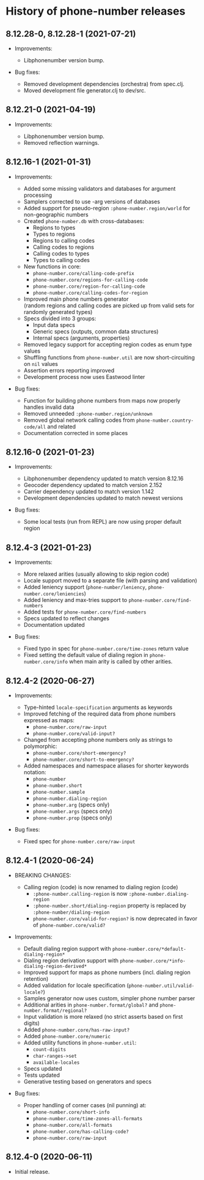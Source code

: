 # History of phone-number releases

## 8.12.28-0, 8.12.28-1 (2021-07-21)

- Improvements:

  * Libphonenumber version bump.

- Bug fixes:

  * Removed development dependencies (orchestra) from spec.clj.
  * Moved development file generator.clj to dev/src.

## 8.12.21-0 (2021-04-19)

- Improvements:

  * Libphonenumber version bump.
  * Removed reflection warnings.

## 8.12.16-1 (2021-01-31)

- Improvements:

  * Added some missing validators and databases for argument processing
  * Samplers corrected to use -arg versions of databases
  * Added support for pseudo-region `:phone-number.region/world` for non-geographic numbers
  * Created `phone-number.db` with cross-databases:
    * Regions to types
    * Types to regions
    * Regions to calling codes
    * Calling codes to regions
    * Calling codes to types
    * Types to calling codes
  * New functions in core:
    * `phone-number.core/calling-code-prefix`
    * `phone-number.core/regions-for-calling-code`
    * `phone-number.core/region-for-calling-code`
    * `phone-number.core/calling-codes-for-region`
  * Improved main phone numbers generator  
    (random regions and calling codes are picked up from valid sets for randomly
    generated types)
  * Specs divided into 3 groups:
    * Input data specs
    * Generic specs (outputs, common data structures)
    * Internal specs (arguments, properties)
  * Removed legacy support for accepting region codes as enum type values
  * Shuffling functions from `phone-number.util` are now short-circuiting on `nil` values
  * Assertion errors reporting improved
  * Development process now uses Eastwood linter

- Bug fixes:

  * Function for building phone numbers from maps now properly handles invalid data
  * Removed unneeded `:phone-number.region/unknown`
  * Removed global network calling codes from `phone-number.country-code/all` and
    related
  * Documentation corrected in some places

## 8.12.16-0 (2021-01-23)

- Improvements:

  * Libphonenumber dependency updated to match version 8.12.16
  * Geocoder dependency updated to match version 2.152
  * Carrier dependency updated to match version 1.142
  * Development dependencies updated to match newest versions

- Bug fixes:

  * Some local tests (run from REPL) are now using proper default region

## 8.12.4-3 (2021-01-23)

- Improvements:

    * More relaxed arities (usually allowing to skip region code)
    * Locale support moved to a separate file (with parsing and validation)
    * Added leniency support (`phone-number/leniency`, `phone-number.core/leniencies`)
    * Added leniency and max-tries support to `phone-number.core/find-numbers`
    * Added tests for `phone-number.core/find-numbers`
    * Specs updated to reflect changes
    * Documentation updated

- Bug fixes:

    * Fixed typo in spec for `phone-number.core/time-zones` return value
    * Fixed setting the default value of dialing region in `phone-number.core/info`
      when main arity is called by other arities.

## 8.12.4-2 (2020-06-27)

- Improvements:

    * Type-hinted `locale-specification` arguments as keywords
    * Improved fetching of the required data from phone numbers expressed as maps:
      * `phone-number.core/raw-input`
      * `phone-number.core/valid-input?`
    * Changed from accepting phone numbers only as strings to polymorphic:
      * `phone-number.core/short-emergency?`
      * `phone-number.core/short-to-emergency?`
    * Added namespaces and namespace aliases for shorter keywords notation:
      * `phone-number`
      * `phone-number.short`
      * `phone-number.sample`
      * `phone-number.dialing-region`
      * `phone-number.arg` (specs only)
      * `phone-number.args` (specs only)
      * `phone-number.prop` (specs only)

- Bug fixes:

    * Fixed spec for `phone-number.core/raw-input`

## 8.12.4-1 (2020-06-24)

- BREAKING CHANGES:

    * Calling region (code) is now renamed to dialing region (code)
      * `:phone-number.calling-region` is now `:phone-number.dialing-region`
      * `:phone-number.short/dialing-region` property is replaced by
        `:phone-number/dialing-region`
      * `phone-number.core/valid-for-region?` is now deprecated in favor of `phone-number.core/valid?`

- Improvements:

    * Default dialing region support with `phone-number.core/*default-dialing-region*`
    * Dialing region derivation support with `phone-number.core/*info-dialing-region-derived*`
    * Improved support for maps as phone numbers (incl. dialing region retention)
    * Added validation for locale specification (`phone-number.util/valid-locale?`)
    * Samples generator now uses custom, simpler phone number parser
    * Additional arities in `phone-number.format/global?` and
      `phone-number.format/regional?`
    * Input validation is more relaxed (no strict asserts based on first digits)
    * Added `phone-number.core/has-raw-input?`
    * Added `phone-number.core/numeric`
    * Added utility functions in `phone-number.util`:
      - `count-digits`
      - `char-ranges->set`
      - `available-locales`
    * Specs updated
    * Tests updated
    * Generative testing based on generators and specs

- Bug fixes:

    * Proper handling of corner cases (nil punning) at:
      - `phone-number.core/short-info`
      - `phone-number.core/time-zones-all-formats`
      - `phone-number.core/all-formats`
      - `phone-number.core/has-calling-code?`
      - `phone-number.core/raw-input`

## 8.12.4-0 (2020-06-11)

- Initial release.

